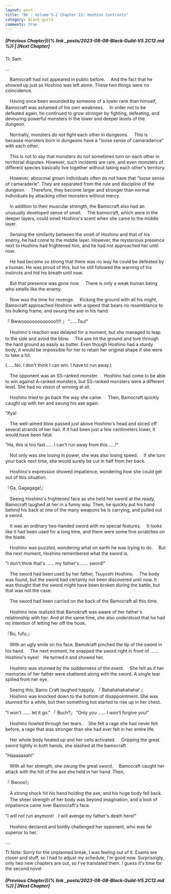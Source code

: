 ```yaml
---
layout: post
title: "BG - Volume 5.2 Chapter 13: Hoshino Confronts"
category: black guild
comments: true
---
```


##### [Previous Chapter]({% link _posts/2023-08-08-Black-Guild-V5.2C12.md %}) \| [Next Chapter]



Tl: Sam

…


　Bamocraft had not appeared in public before.
　And the fact that he showed up just as Hoshino was left alone. These two things were no coincidence.

　Having once been wounded by someone of a lower rank than himself, Bamocraft was ashamed of his own weakness.
　In order not to be defeated again, he continued to grow stronger by fighting, defeating, and devouring powerful monsters in the lower and deeper levels of the dungeon.

　Normally, monsters do not fight each other in dungeons.
　This is because monsters born in dungeons have a "loose sense of camaraderice" with each other.

　This is not to say that monsters do not sometimes turn on each other in territorial disputes. However, such incidents are rare, and even monsters of different species basically live together without taking each other's territory.

　However, abnormal grown individuals often do not have that "loose sense of camaraderie". They are separated from the rule and discipline of the dungeon.
　Therefore, they become larger and stronger than normal individuals by attacking other monsters without mercy.

　In addition to their muscular strength, the Bamocraft also had an unusually developed sense of smell.
　The bamocraft, which were in the deeper layers, could smell Hoshino's scent when she came to the middle layer.

　Sensing the similarity between the smell of Hoshino and that of his enemy, he had come to the middle layer. However, the mysterious presence next to Hoshino had frightened him, and he had not approached her until now.

　He had become so strong that there was no way he could be defeated by a human. He was proud of this, but he still followed the warning of his instincts and hid his breath until now.

　But that presence was gone now.
　There is only a weak human being who smells like the enemy.

　Now was the time for revenge.
　Kicking the ground with all his might, Bamocraft approached Hoshino with a speed that bears no resemblance to his hulking frame, and swung the axe in his hand.

『 Bwwooooooooooooo!!!! 』
"......Tsu!"

　Hoshino's reaction was delayed for a moment, but she managed to leap to the side and avoid the blow.
　The axe hit the ground and tore through the hard ground as easily as butter. Even though Hoshino had a sturdy body, it would be impossible for her to retain her original shape if she were to take a hit.

(......No. I don't think I can win. I have to run away.)

　The opponent was an SS-ranked monster.
　Hoshino had come to be able to win against A-ranked monsters, but SS-ranked monsters were a different level. She had no vision of winning at all.

　Hoshino tried to go back the way she came.
　Then, Bamocraft quickly caught up with her and swung his axe again.

"Kya!

　The well-aimed blow passed just above Hoshino's head and sliced off several strands of her hair. If it had been just a few centimeters lower, it would have been fatal.

"Ha, this is too fast...... I can't run away from this......!"

　Not only was she losing in power, she was also losing speed.
　If she turn your back next time, she would surely be cut in half from her back.

　Hoshino's expression showed impatience, wondering how she could get out of this situation.

『Ga, Gagagaga!』

　Seeing Hoshino's frightened face as she held her sword at the ready, Bamocraft laughed at her in a funny way. Then, he quickly put his hand behind his back at one of the many weapons he is carrying, and pulled out a sword.

　It was an ordinary two-handed sword with no special features.
　It looks like it had been used for a long time, and there were some fine scratches on the blade.

　Hoshino was puzzled, wondering what on earth he was trying to do.
　But the next moment, Hoshino remembered what the sword is.

"I don't think that's ...... my father's ...... sword!"

　The sword had been used by her father, Tsuyoshi Hoshino.
　The body was found, but the sword had certainly not been discovered until now. It was thought that the sword might have been broken during the battle, but that was not the case.

　The sword had been carried on the back of the Bamocraft all this time.

　Hoshino now realized that Bamokraft was aware of her father's relationship with her. And at the same time, she also understood that he had no intention of letting her off the hook.

『Bu, fufu.』

　With an ugly smile on his face, Bamokraft pinched the tip of the sword in his hand.
　The next moment, he snapped the sword right in front of ...... Hoshino's eyes!　He turned it and showed her.

　Hoshino was stunned by the suddenness of the event.
　She felt as if her memories of her father were shattered along with the sword. A single tear spilled from her eye.

　Seeing this, Bamo Craft laughed happily, 『 Bahahahahahaha! 』
　Hoshino was knocked down to the bottom of disappointment. She was stunned for a while, but then something hot started to rise up in her chest.

"I won't ...... let it go."
『 Buch?』
"Only you ...... I won't forgive you!"

　Hoshino howled through her tears.
　She felt a rage she had never felt before, a rage that was stronger than she had ever felt in her entire life.

　Her whole body heated up and her cells activated.
　Gripping the great sword tightly in both hands, she slashed at the bamocraft.

"Haaaaaaah!"

　With all her strength, she swung the great sword.
　Bamocraft caught her attack with the hilt of the axe she held in her hand. Then,

『 Bwooo!』

　A strong shock hit his hand holding the axe, and his huge body fell back.
　The sheer strength of her body was beyond imagination, and a look of impatience came over Bamocraft's face.

"I will not run anymore!　I will avenge my father's death here!"

　Hoshino declared and boldly challenged her opponent, who was far superior to her.


....

Tl Note: Sorry for the unplanned break, I was feeling out of it. Exams are closer and stuff, so I had to adjust my schedule, I'm good now. Surprisingly, only two new chapters are out, so I've translated them. I guess it's time for the second novel



##### [Previous Chapter]({% link _posts/2023-08-08-Black-Guild-V5.2C12.md %}) \| [Next Chapter]
